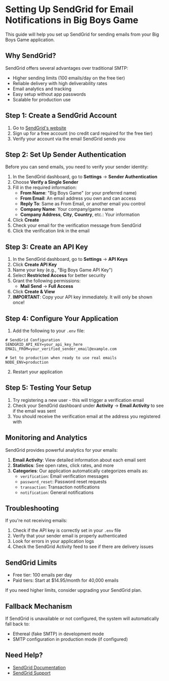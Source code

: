 # Setting Up SendGrid for Email Notifications in Big Boys Game

This guide will help you set up SendGrid for sending emails from your Big Boys Game application.

## Why SendGrid?

SendGrid offers several advantages over traditional SMTP:
- Higher sending limits (100 emails/day on the free tier)
- Reliable delivery with high deliverability rates
- Email analytics and tracking
- Easy setup without app passwords
- Scalable for production use

## Step 1: Create a SendGrid Account

1. Go to [SendGrid's website](https://sendgrid.com/)
2. Sign up for a free account (no credit card required for the free tier)
3. Verify your account via the email SendGrid sends you

## Step 2: Set Up Sender Authentication

Before you can send emails, you need to verify your sender identity:

1. In the SendGrid dashboard, go to **Settings** → **Sender Authentication**
2. Choose **Verify a Single Sender**
3. Fill in the required information:
   - **From Name**: "Big Boys Game" (or your preferred name)
   - **From Email**: An email address you own and can access
   - **Reply To**: Same as From Email, or another email you control
   - **Company Name**: Your company/game name
   - **Company Address**, **City**, **Country**, etc.: Your information
4. Click **Create**
5. Check your email for the verification message from SendGrid
6. Click the verification link in the email

## Step 3: Create an API Key

1. In the SendGrid dashboard, go to **Settings** → **API Keys**
2. Click **Create API Key**
3. Name your key (e.g., "Big Boys Game API Key")
4. Select **Restricted Access** for better security
5. Grant the following permissions:
   - **Mail Send** → **Full Access**
6. Click **Create & View**
7. **IMPORTANT**: Copy your API key immediately. It will only be shown once!

## Step 4: Configure Your Application

1. Add the following to your `.env` file:

```
# SendGrid Configuration
SENDGRID_API_KEY=your_api_key_here
EMAIL_FROM=your_verified_sender_email@example.com

# Set to production when ready to use real emails
NODE_ENV=production
```

2. Restart your application

## Step 5: Testing Your Setup

1. Try registering a new user - this will trigger a verification email
2. Check your SendGrid dashboard under **Activity** → **Email Activity** to see if the email was sent
3. You should receive the verification email at the address you registered with

## Monitoring and Analytics

SendGrid provides powerful analytics for your emails:

1. **Email Activity**: View detailed information about each email sent
2. **Statistics**: See open rates, click rates, and more
3. **Categories**: Our application automatically categorizes emails as:
   - `verification`: Email verification messages
   - `password_reset`: Password reset requests
   - `transaction`: Transaction notifications
   - `notification`: General notifications

## Troubleshooting

If you're not receiving emails:

1. Check if the API key is correctly set in your `.env` file
2. Verify that your sender email is properly authenticated
3. Look for errors in your application logs
4. Check the SendGrid Activity feed to see if there are delivery issues

## SendGrid Limits

- Free tier: 100 emails per day
- Paid tiers: Start at $14.95/month for 40,000 emails

If you need higher limits, consider upgrading your SendGrid plan.

## Fallback Mechanism

If SendGrid is unavailable or not configured, the system will automatically fall back to:
- Ethereal (fake SMTP) in development mode
- SMTP configuration in production mode (if configured)

## Need Help?

- [SendGrid Documentation](https://docs.sendgrid.com/)
- [SendGrid Support](https://support.sendgrid.com/)